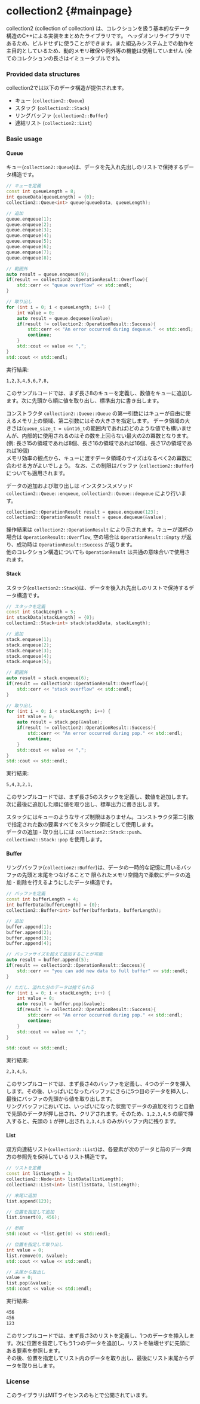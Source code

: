# collection2 {#mainpage}

collection2 (collection of collection) は、コレクションを扱う基本的なデータ構造のC++による実装をまとめたライブラリです。
ヘッダオンリライブラリであるため、ビルドせずに使うことができます。また組込みシステム上での動作を主目的としているため、動的メモリ確保や例外等の機能は使用していません (全てのコレクションの長さはイミュータブルです)。

### Provided data structures

collection2では以下のデータ構造が提供されます。

 - キュー (`collection2::Queue`)
 - スタック (`collection2::Stack`)
 - リングバッファ (`collection2::Buffer`)
 - 連結リスト (`collection2::List`)

### Basic usage

#### Queue

キュー(`collection2::Queue`)は、データを先入れ先出しのリストで保持するデータ構造です。

```cpp
// キューを定義
const int queueLength = 8;
int queueData[queueLength] = {0};
collection2::Queue<int> queue(queueData, queueLength);

// 追加
queue.enqueue(1);
queue.enqueue(2);
queue.enqueue(3);
queue.enqueue(4);
queue.enqueue(5);
queue.enqueue(6);
queue.enqueue(7);
queue.enqueue(8);

// 範囲外
auto result = queue.enqueue(9);
if(result == collection2::OperationResult::Overflow){
    std::cerr << "queue overflow" << std::endl;
}

// 取り出し
for (int i = 0; i < queueLength; i++) {
    int value = 0;
    auto result = queue.dequeue(&value);
    if(result != collection2::OperationResult::Success){
        std::cerr << "An error occurred during dequeue." << std::endl;
        continue;
    }
    std::cout << value << ",";
}
std::cout << std::endl;
```

実行結果:

```sh
1,2,3,4,5,6,7,8,
```

このサンプルコードでは、まず長さ8のキューを定義し、数値をキューに追加します。次に先頭から順に値を取り出し、標準出力に書き出します。

コンストラクタ `collection2::Queue::Queue` の第一引数にはキューが自由に使えるメモリ上の領域、第二引数にはその大きさを指定します。
データ領域の大きさは(`queue_size_t = uint16_t`の範囲内であれば)どのような値でも構いませんが、内部的に使用されるのはその数を上回らない最大の2の冪数となります。  
(例: 長さ15の領域であれば8個、長さ16の領域であれば16個、長さ17の領域であれば16個)  
メモリ効率の観点から、キューに渡すデータ領域のサイズはなるべく2の冪数に合わせる方がよいでしょう。
なお、この制限はバッファ (`collection2::Buffer`) についても適用されます。

データの追加および取り出しは インスタンスメソッド `collection2::Queue::enqueue`, `collection2::Queue::dequeue` により行います。

```cpp
collection2::OperationResult result = queue.enqueue(123);
collection2::OperationResult result = queue.dequeue(&value);
```

操作結果は `collection2::OperationResult` により示されます。キューが満杯の場合は `OperationResult::Overflow`, 空の場合は `OperationResult::Empty` が返り、成功時は `OperationResult::Success` が返ります。  
他のコレクション構造についても `OperationResult` は共通の意味合いで使用されます。

#### Stack

スタック(`collection2::Stack`)は、データを後入れ先出しのリストで保持するデータ構造です。

```cpp
// スタックを定義
const int stackLength = 5;
int stackData[stackLength] = {0};
collection2::Stack<int> stack(stackData, stackLength);

// 追加
stack.enqueue(1);
stack.enqueue(2);
stack.enqueue(3);
stack.enqueue(4);
stack.enqueue(5);

// 範囲外
auto result = stack.enqueue(6);
if(result == collection2::OperationResult::Overflow){
    std::cerr << "stack overflow" << std::endl;
}

// 取り出し
for (int i = 0; i < stackLength; i++) {
    int value = 0;
    auto result = stack.pop(&value);
    if(result != collection2::OperationResult::Success){
        std::cerr << "An error occurred during pop." << std::endl;
        continue;
    }
    std::cout << value << ",";
}
std::cout << std::endl;
```

実行結果:

```sh
5,4,3,2,1,
```

このサンプルコードでは、まず長さ5のスタックを定義し、数値を追加します。次に最後に追加した順に値を取り出し、標準出力に書き出します。

スタックにはキューのようなサイズ制限はありません。コンストラクタ第二引数で指定された数の要素すべてをスタック領域として使用します。  
データの追加・取り出しには `collection2::Stack::push`、`collection2::Stack::pop` を使用します。

#### Buffer

リングバッファ(`collection2::Buffer`)は、データの一時的な記憶に用いるバッファの先頭と末尾をつなげることで 限られたメモリ空間内で柔軟にデータの追加・削除を行えるようにしたデータ構造です。

```cpp
// バッファを定義
const int bufferLength = 4;
int bufferData[bufferLength] = {0};
collection2::Buffer<int> buffer(bufferData, bufferLength);

// 追加
buffer.append(1);
buffer.append(2);
buffer.append(3);
buffer.append(4);

// バッファサイズを超えて追加することが可能
auto result = buffer.append(5);
if(result == collection2::OperationResult::Success){
    std::cerr << "you can add new data to full buffer" << std::endl;
}

// ただし、溢れた分のデータは捨てられる
for (int i = 0; i < stackLength; i++) {
    int value = 0;
    auto result = buffer.pop(&value);
    if(result != collection2::OperationResult::Success){
        std::cerr << "An error occurred during pop." << std::endl;
        continue;
    }
    std::cout << value << ",";
}

std::cout << std::endl;
```

実行結果:

```sh
2,3,4,5,
```

このサンプルコードでは、まず長さ4のバッファを定義し、4つのデータを挿入します。その後、いっぱいになったバッファにさらに5つ目のデータを挿入し、最後にバッファの先頭から値を取り出します。  
リングバッファにおいては、いっぱいになった状態でデータの追加を行うと自動で先頭のデータが押し出され、クリアされます。そのため、`1,2,3,4,5` の順で挿入すると、先頭の `1` が押し出され `2,3,4,5` のみがバッファ内に残ります。

#### List

双方向連結リスト(`collection2::List`)は、各要素が次のデータと前のデータ両方の参照先を保持しているリスト構造です。

```cpp
// リストを定義
const int listLength = 3;
collection2::Node<int> listData[listLength];
collection2::List<int> list(listData, listLength);

// 末尾に追加
list.append(123);

// 位置を指定して追加
list.insert(0, 456);

// 参照
std::cout << *list.get(0) << std::endl;

// 位置を指定して取り出し
int value = 0;
list.remove(0, &value);
std::cout << value << std::endl;

// 末尾から取出し
value = 0;
list.pop(&value);
std::cout << value << std::endl;
```

実行結果:

```sh
456
456
123
```

このサンプルコードでは、まず長さ3のリストを定義し、1つのデータを挿入します。次に位置を指定してもう1つのデータを追加し、リストを破壊せずに先頭にある要素を参照します。  
その後、位置を指定してリスト内のデータを取り出し、最後にリスト末尾からデータを取り出します。

### License

このライブラリはMITライセンスのもとで公開されています。
